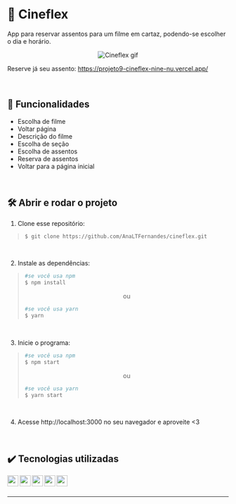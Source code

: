 # :movie_camera: Cineflex

App para reservar assentos para um filme em cartaz, podendo-se escolher o dia e horário.

<div align=center>
  
  ![Cineflex gif](https://user-images.githubusercontent.com/97851922/185722037-d5e76372-4c30-42d4-b653-54e0af78e1e8.gif)
  
</div>

Reserve já seu assento: https://projeto9-cineflex-nine-nu.vercel.app/

<br />

## :hammer: Funcionalidades
- Escolha de filme
- Voltar página
- Descrição do filme
- Escolha de seção
- Escolha de assentos
- Reserva de assentos
- Voltar para a página inicial

<br />

## :hammer_and_wrench: Abrir e rodar o projeto
1. Clone esse repositório:
>```bash
>$ git clone https://github.com/AnaLTFernandes/cineflex.git
>```

<br />

2. Instale as dependências:
>```bash
>#se você usa npm
>$ npm install
>```
>
><p align="center">ou</p>
>
>```bash
>#se você usa yarn
>$ yarn
>```

<br />

3. Inicie o programa:
>```bash
>#se você usa npm
>$ npm start
>```
>
><p align="center">ou</p>
>
>```bash
>#se você usa yarn
>$ yarn start
>```

<br />

4. Acesse http://localhost:3000 no seu navegador e aproveite <3

<br />

## :heavy_check_mark: Tecnologias utilizadas
<img align="left" alt="react" height="25px" src="https://img.shields.io/badge/-React-5ED3F3?logo=react&logoColor=white" />
<img align="left" alt="react-components" height="25px" src="https://img.shields.io/badge/React-components-success" />
<img align="left" alt="react-axios" height="25px" src="https://img.shields.io/badge/React-axios-success" />
<img align="left" alt="react-router-dom" height="25px" src="https://img.shields.io/badge/React-router--dom-success" />
<img align="left" alt="react-components" height="25px" src="https://img.shields.io/badge/React-styled--components-success" />


<br />
<br />

---
